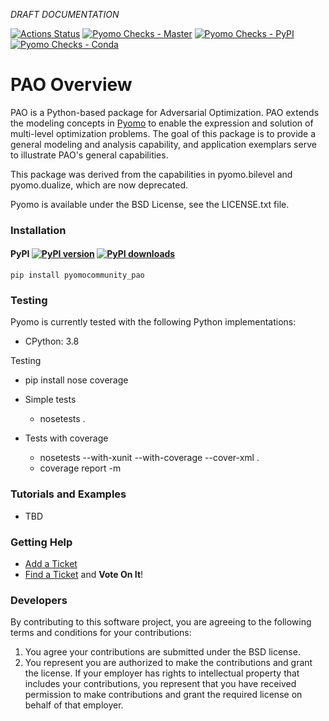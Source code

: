 *DRAFT DOCUMENTATION*

[![Actions Status](https://github.com/pyomocommunity/pao/workflows/continuous-integration/github/pr/linux/badge.svg)](https://github.com/pyomocommunity/pao/actions)
[![Pyomo Checks - Master](https://github.com/pyomocommunity/pao/workflows/pyomo-checks/master/badge.svg)](https://github.com/pyomocommunity/pao/actions)
[![Pyomo Checks - PyPI](https://github.com/pyomocommunity/pao/workflows/pyomo-checks/pypi/badge.svg)](https://github.com/pyomocommunity/pao/actions)
[![Pyomo Checks - Conda](https://github.com/pyomocommunity/pao/workflows/pyomo-checks/conda/badge.svg)](https://github.com/pyomocommunity/pao/actions)

# PAO Overview

PAO is a Python-based package for Adversarial Optimization.  PAO extends the modeling concepts in [Pyomo](https://github.com/Pyomo/pyomo) to enable the expression and solution of multi-level optimization problems. The goal of this package is to provide a general modeling and analysis capability, and application exemplars serve to illustrate PAO's general capabilities.

This package was derived from the capabilities in pyomo.bilevel and pyomo.dualize, which are now deprecated.

Pyomo is available under the BSD License, see the LICENSE.txt file.

### Installation

#### PyPI [![PyPI version](https://img.shields.io/pypi/v/pyomo.svg?maxAge=3600)](https://pypi.org/project/pao/) [![PyPI downloads](https://img.shields.io/pypi/dm/pyomo.svg?maxAge=21600)](https://pypistats.org/packages/pao)

    pip install pyomocommunity_pao
    
### Testing

Pyomo is currently tested with the following Python implementations:

* CPython: 3.8

Testing 

* pip install nose coverage

* Simple tests

  * nosetests .

* Tests with coverage

  * nosetests --with-xunit --with-coverage --cover-xml .
  * coverage report -m

### Tutorials and Examples

* TBD

### Getting Help

* [Add a Ticket](https://github.com/pyomocommunity/pao/issues/new)
* [Find a Ticket](https://github.com/pyomocommunity/pao/issues) and **Vote On It**!

### Developers

By contributing to this software project, you are agreeing to the following terms and conditions for your contributions:

1. You agree your contributions are submitted under the BSD license. 
2. You represent you are authorized to make the contributions and grant the license. If your employer has rights to intellectual property that includes your contributions, you represent that you have received permission to make contributions and grant the required license on behalf of that employer.


